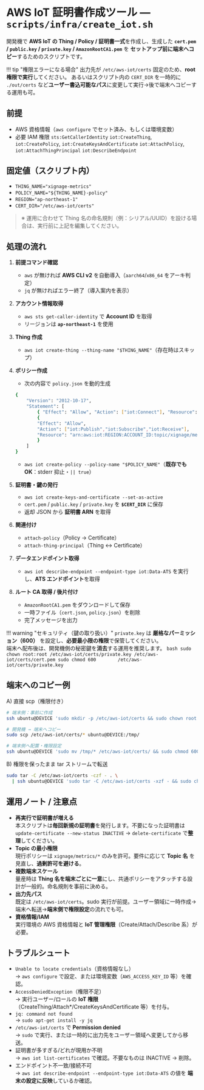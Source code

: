# AWS IoT 証明書作成ツール — `scripts/infra/create_iot.sh`

開発機で **AWS IoT の Thing / Policy / 証明書一式**を作成し、生成した **`cert.pem` / `public.key` / `private.key` / `AmazonRootCA1.pem`** を **セットアップ前に端末へコピー**するためのスクリプトです。

!!! tip "権限エラーになる場合"
    出力先が `/etc/aws-iot/certs` 固定のため、**root 権限で実行**してください。
    あるいはスクリプト内の `CERT_DIR` を一時的に `./out/certs` など**ユーザー書込可能なパス**に変更して実行→後で端末へコピーする運用も可。

## **前提**

- AWS 資格情報（`aws configure` でセット済み、もしくは環境変数）
- 必要 IAM 権限
  `sts:GetCallerIdentity`
  `iot:CreateThing`, `iot:CreatePolicy`, `iot:CreateKeysAndCertificate`
  `iot:AttachPolicy`, `iot:AttachThingPrincipal`
  `iot:DescribeEndpoint`

## **固定値（スクリプト内）**

- `THING_NAME="xignage-metrics"`
- `POLICY_NAME="${THING_NAME}-policy"`
- `REGION="ap-northeast-1"`
- `CERT_DIR="/etc/aws-iot/certs"`

> ※ 運用に合わせて Thing 名の命名規則（例：シリアル/UUID）を設ける場合は、実行前に上記を編集してください。

## **処理の流れ**

1) **前提コマンド確認**
   - `aws` が無ければ **AWS CLI v2** を自動導入（`aarch64`/`x86_64` をアーキ判定）
   - `jq` が無ければエラー終了（導入案内を表示）

2) **アカウント情報取得**
   - `aws sts get-caller-identity` で **Account ID** を取得
   - リージョンは **`ap-northeast-1`** を使用

3) **Thing 作成**
   - `aws iot create-thing --thing-name "$THING_NAME"`（存在時はスキップ）

4) **ポリシー作成**
   - 次の内容で `policy.json` を動的生成

   ```bash
   {
       "Version": "2012-10-17",
       "Statement": [
           { "Effect": "Allow", "Action": ["iot:Connect"], "Resource": "*" },
           {
           "Effect": "Allow",
           "Action": ["iot:Publish","iot:Subscribe","iot:Receive"],
           "Resource": "arn:aws:iot:REGION:ACCOUNT_ID:topic/xignage/metrics/*"
           }
       ]
   }
   ```

   - `aws iot create-policy --policy-name "$POLICY_NAME"`（**既存でもOK**：stderr 抑止・`|| true`）

5) **証明書・鍵の発行**
   - `aws iot create-keys-and-certificate --set-as-active`
   - `cert.pem` / `public.key` / `private.key` を **`$CERT_DIR`** に保存
   - 返却 JSON から **証明書 ARN** を取得

6) **関連付け**
   - `attach-policy`（Policy → Certificate）
   - `attach-thing-principal`（Thing ↔ Certificate）

7) **データエンドポイント取得**
   - `aws iot describe-endpoint --endpoint-type iot:Data-ATS` を実行し、**ATS エンドポイント**を取得

8) **ルート CA 取得 / 後片付け**
   - `AmazonRootCA1.pem` をダウンロードして保存
   - 一時ファイル（`cert.json`, `policy.json`）を削除
   - 完了メッセージを出力

!!! warning "セキュリティ（鍵の取り扱い）"
    `private.key` は **厳格なパーミッション（600）** を設定し、**必要最小限の権限**で保管してください。  
    端末へ配布後は、開発機側の秘密鍵を**消去**する運用を推奨します。
    ```bash
    sudo chown root:root /etc/aws-iot/certs/private.key /etc/aws-iot/certs/cert.pem
    sudo chmod 600        /etc/aws-iot/certs/private.key
    ```

## **端末へのコピー例**

A) 直接 scp（権限付き）

```bash
# 端末側：事前に作成
ssh ubuntu@DEVICE 'sudo mkdir -p /etc/aws-iot/certs && sudo chown root:root /etc/aws-iot/certs'

# 開発機 → 端末へコピー
sudo scp /etc/aws-iot/certs/* ubuntu@DEVICE:/tmp/

# 端末側へ配置・権限設定
ssh ubuntu@DEVICE 'sudo mv /tmp/* /etc/aws-iot/certs/ && sudo chmod 600 /etc/aws-iot/certs/private.key'
```

B) 権限を保ったまま tar ストリームで転送

```bash
sudo tar -C /etc/aws-iot/certs -czf - . \
  | ssh ubuntu@DEVICE 'sudo tar -C /etc/aws-iot/certs -xzf - && sudo chmod 600 /etc/aws-iot/certs/private.key'
```

## **運用ノート / 注意点**

- **再実行で証明書が増える**  
  本スクリプトは**毎回新規の証明書**を発行します。不要になった証明書は  
  `update-certificate --new-status INACTIVE` → `delete-certificate` で**整理**してください。
- **Topic の最小権限**  
  現行ポリシーは `xignage/metrics/*` のみを許可。要件に応じて **Topic 名** を見直し、**過剰許可を避ける**。
- **複数端末スケール**  
  量産時は **Thing 名を端末ごとに一意**にし、共通ポリシーをアタッチする設計が一般的。命名規則を事前に決める。
- **出力先パス**  
  既定は `/etc/aws-iot/certs`。sudo 実行が前提。ユーザー領域に一時作成→端末へ転送→**端末側で権限設定**の流れでも可。
- **資格情報/IAM**  
  実行環境の AWS 資格情報と **IoT 管理権限**（Create/Attach/Describe 系）が必要。

## **トラブルシュート**

- `Unable to locate credentials`（資格情報なし）  
  → `aws configure` で設定、または環境変数（`AWS_ACCESS_KEY_ID` 等）を確認。
- `AccessDeniedException`（権限不足）  
  → 実行ユーザー/ロールの **IoT 権限**（CreateThing/Attach*/CreateKeysAndCertificate 等）を付与。
- `jq: command not found`  
  → `sudo apt-get install -y jq`
- `/etc/aws-iot/certs` で **Permission denied**  
  → `sudo` で実行、または一時的に出力先をユーザー領域へ変更してから移送。
- 証明書が多すぎる/どれが現用か不明  
  → `aws iot list-certificates` で確認。不要なものは INACTIVE → 削除。
- エンドポイント不一致/接続不可  
  → `aws iot describe-endpoint --endpoint-type iot:Data-ATS` の値を **端末の設定に反映**しているか確認。

